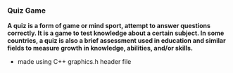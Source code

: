 ### Quiz Game 

**A quiz is a form of game or mind sport, attempt to answer questions correctly. It is a game to test knowledge about a certain subject. In some countries, a quiz is also a brief assessment used in education and similar fields to measure growth in knowledge, abilities, and/or skills.**
* made using C++ graphics.h header file
